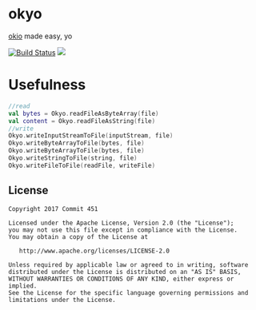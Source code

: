 # okyo

[okio](https://github.com/square/okio) made easy, yo

[![Build Status](https://travis-ci.org/Commit451/okyo.svg?branch=master)](https://travis-ci.org/Commit451/okyo) [![](https://jitpack.io/v/Commit451/okyo.svg)](https://jitpack.io/#Commit451/okyo)

# Usefulness
```kotlin
//read
val bytes = Okyo.readFileAsByteArray(file)
val content = Okyo.readFileAsString(file)
//write
Okyo.writeInputStreamToFile(inputStream, file)
Okyo.writeByteArrayToFile(bytes, file)
Okyo.writeByteArrayToFile(bytes, file)
Okyo.writeStringToFile(string, file)
Okyo.writeFileToFile(readFile, writeFile)
```

License
--------

    Copyright 2017 Commit 451

    Licensed under the Apache License, Version 2.0 (the "License");
    you may not use this file except in compliance with the License.
    You may obtain a copy of the License at

       http://www.apache.org/licenses/LICENSE-2.0

    Unless required by applicable law or agreed to in writing, software
    distributed under the License is distributed on an "AS IS" BASIS,
    WITHOUT WARRANTIES OR CONDITIONS OF ANY KIND, either express or implied.
    See the License for the specific language governing permissions and
    limitations under the License.
